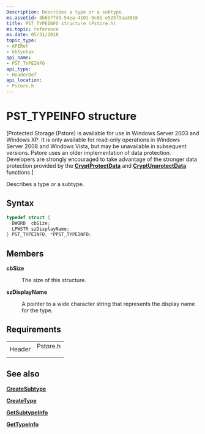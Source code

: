 ```yaml
---
Description: Describes a type or a subtype.
ms.assetid: 4b6b77d9-54ea-4101-9c8b-e525f9aa3816
title: PST_TYPEINFO structure (Pstore.h)
ms.topic: reference
ms.date: 05/31/2018
topic_type: 
- APIRef
- kbSyntax
api_name: 
- PST_TYPEINFO
api_type: 
- HeaderDef
api_location: 
- Pstore.h
---
```


# PST\_TYPEINFO structure

\[Protected Storage (Pstore) is available for use in Windows Server 2003 and Windows XP. It is only available for read-only operations in Windows Server 2008 and Windows Vista, but may be unavailable in subsequent versions. Pstore uses an older implementation of data protection. Developers are strongly encouraged to take advantage of the stronger data protection provided by the [**CryptProtectData**](/windows/win32/api/dpapi/nf-dpapi-cryptprotectdata) and [**CryptUnprotectData**](/windows/win32/api/dpapi/nf-dpapi-cryptunprotectdata) functions.\]

Describes a type or a subtype.

## Syntax


```C++
typedef struct {
  DWORD  cbSize;
  LPWSTR szDisplayName;
} PST_TYPEINFO, *PPST_TYPEINFO;
```



## Members

<dl> <dt>

**cbSize**
</dt> <dd>

The size of this structure.

</dd> <dt>

**szDisplayName**
</dt> <dd>

A pointer to a wide character string that represents the display name for the type.

</dd> </dl>

## Requirements



|                   |                                                                                     |
|-------------------|-------------------------------------------------------------------------------------|
| Header<br/> | <dl> <dt>Pstore.h</dt> </dl> |



## See also

<dl> <dt>

[**CreateSubtype**](ipstore-createsubtype.md)
</dt> <dt>

[**CreateType**](ipstore-createtype.md)
</dt> <dt>

[**GetSubtypeInfo**](ipstore-getsubtypeinfo.md)
</dt> <dt>

[**GetTypeInfo**](ipstore-gettypeinfo.md)
</dt> </dl>

 

 